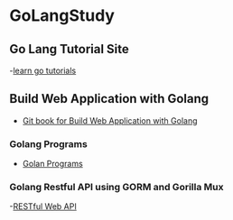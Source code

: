 # GoLangStudy

## Go Lang Tutorial Site
 -[learn go tutorials](https://stackify.com/learn-go-tutorials/)

## Build Web Application with Golang
 - [Git book for Build Web Application with Golang](https://astaxie.gitbooks.io/build-web-application-with-golang/en/)

### Golang Programs
 - [Golan Programs](http://www.golangprograms.com/)

### Golang Restful API using GORM and Gorilla Mux
 -[RESTful Web API](http://www.golangprograms.com/advance-programs/golang-restful-api-using-grom-and-gorilla-mux.html)
